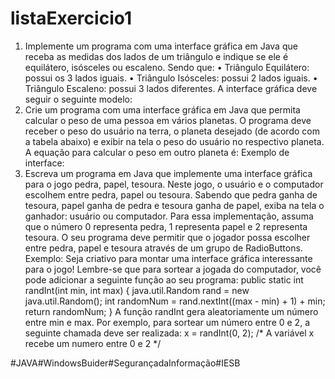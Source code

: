 # listaExercicio1
1. Implemente um programa com uma interface gráfica em Java que receba as medidas dos
lados de um triângulo e indique se ele é equilátero, isósceles ou escaleno. Sendo que:
• Triângulo Equilátero: possui os 3 lados iguais.
• Triângulo Isósceles: possui 2 lados iguais.
• Triângulo Escaleno: possui 3 lados diferentes.
A interface gráfica deve seguir o seguinte modelo:
2. Crie um programa com uma interface gráfica em Java que permita calcular o peso de uma
pessoa em vários planetas. O programa deve receber o peso do usuário na terra, o planeta
desejado (de acordo com a tabela abaixo) e exibir na tela o peso do usuário no respectivo
planeta.
A equação para calcular o peso em
outro planeta é:
Exemplo de interface: 
3. Escreva um programa em Java que implemente uma interface gráfica para o jogo pedra,
papel, tesoura. Neste jogo, o usuário e o computador escolhem entre pedra, papel ou
tesoura. Sabendo que pedra ganha de tesoura, papel ganha de pedra e tesoura ganha de
papel, exiba na tela o ganhador: usuário ou computador. Para essa implementação,
assuma que o número 0 representa pedra, 1 representa papel e 2 representa tesoura.
O seu programa deve permitir que o jogador possa escolher entre pedra, papel e tesoura
através de um grupo de RadioButtons. Exemplo:
Seja criativo para montar uma interface gráfica interessante para o jogo! Lembre-se que
para sortear a jogada do computador, você pode adicionar a seguinte função ao seu
programa:
public static int randInt(int min, int max)
{
java.util.Random rand = new java.util.Random();
int randomNum = rand.nextInt((max - min) + 1) + min;
return randomNum;
}
A função randInt gera aleatoriamente um número entre min e max. Por exemplo, para
sortear um número entre 0 e 2, a seguinte chamada deve ser realizada:
x = randInt(0, 2); /* A variável x recebe um numero entre 0 e 2 */  

#JAVA#WindowsBuider#SegurançadaInformação#IESB
